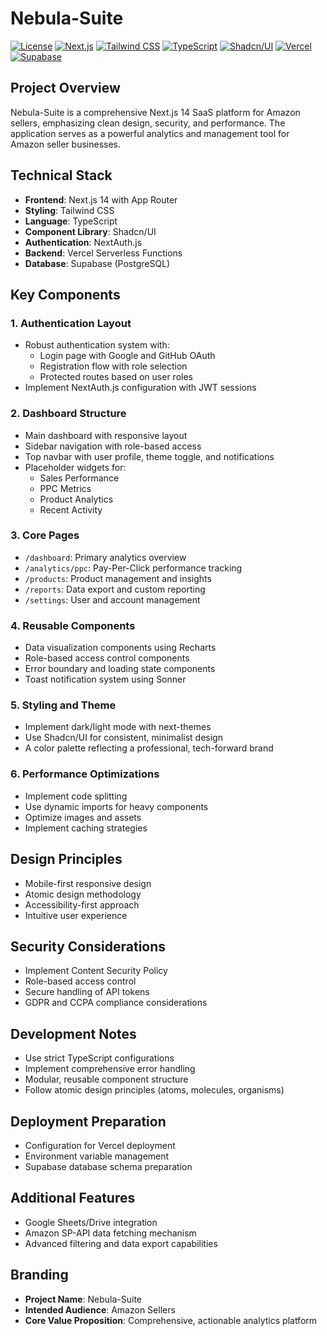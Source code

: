 # Nebula-Suite

[![License](https://img.shields.io/badge/License-MIT-blue.svg)](https://opensource.org/licenses/MIT)
[![Next.js](https://img.shields.io/badge/Next.js-14-blue)](https://nextjs.org/)
[![Tailwind CSS](https://img.shields.io/badge/Tailwind%20CSS-3.0-blue)](https://tailwindcss.com/)
[![TypeScript](https://img.shields.io/badge/TypeScript-5.0-blue)](https://www.typescriptlang.org/)
[![Shadcn/UI](https://img.shields.io/badge/Shadcn/UI-latest-blue)](https://ui.shadcn.com/)
[![Vercel](https://img.shields.io/badge/Vercel-latest-blue)](https://vercel.com/)
[![Supabase](https://img.shields.io/badge/Supabase-latest-blue)](https://supabase.com/)

## Project Overview

Nebula-Suite is a comprehensive Next.js 14 SaaS platform for Amazon sellers, emphasizing clean design, security, and performance. The application serves as a powerful analytics and management tool for Amazon seller businesses.

## Technical Stack

-   **Frontend**: Next.js 14 with App Router
-   **Styling**: Tailwind CSS
-   **Language**: TypeScript
-   **Component Library**: Shadcn/UI
-   **Authentication**: NextAuth.js
-   **Backend**: Vercel Serverless Functions
-   **Database**: Supabase (PostgreSQL)

## Key Components

### 1. Authentication Layout

-   Robust authentication system with:
    -   Login page with Google and GitHub OAuth
    -   Registration flow with role selection
    -   Protected routes based on user roles
-   Implement NextAuth.js configuration with JWT sessions

### 2. Dashboard Structure

-   Main dashboard with responsive layout
-   Sidebar navigation with role-based access
-   Top navbar with user profile, theme toggle, and notifications
-   Placeholder widgets for:
    -   Sales Performance
    -   PPC Metrics
    -   Product Analytics
    -   Recent Activity

### 3. Core Pages

-   `/dashboard`: Primary analytics overview
-   `/analytics/ppc`: Pay-Per-Click performance tracking
-   `/products`: Product management and insights
-   `/reports`: Data export and custom reporting
-   `/settings`: User and account management

### 4. Reusable Components

-   Data visualization components using Recharts
-   Role-based access control components
-   Error boundary and loading state components
-   Toast notification system using Sonner

### 5. Styling and Theme

-   Implement dark/light mode with next-themes
-   Use Shadcn/UI for consistent, minimalist design
-   A color palette reflecting a professional, tech-forward brand

### 6. Performance Optimizations

-   Implement code splitting
-   Use dynamic imports for heavy components
-   Optimize images and assets
-   Implement caching strategies

## Design Principles

-   Mobile-first responsive design
-   Atomic design methodology
-   Accessibility-first approach
-   Intuitive user experience

## Security Considerations

-   Implement Content Security Policy
-   Role-based access control
-   Secure handling of API tokens
-   GDPR and CCPA compliance considerations

## Development Notes

-   Use strict TypeScript configurations
-   Implement comprehensive error handling
-   Modular, reusable component structure
-   Follow atomic design principles (atoms, molecules, organisms)

## Deployment Preparation

-   Configuration for Vercel deployment
-   Environment variable management
-   Supabase database schema preparation

## Additional Features

-   Google Sheets/Drive integration
-   Amazon SP-API data fetching mechanism
-   Advanced filtering and data export capabilities

## Branding

-   **Project Name**: Nebula-Suite
-   **Intended Audience**: Amazon Sellers
-   **Core Value Proposition**: Comprehensive, actionable analytics platform
